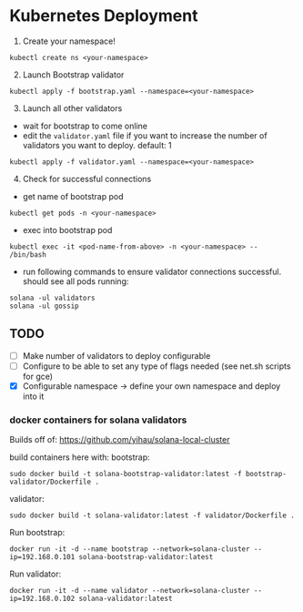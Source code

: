 # Kubernetes Deployment 
1) Create your namespace!
```
kubectl create ns <your-namespace>
```
2) Launch Bootstrap validator
```
kubectl apply -f bootstrap.yaml --namespace=<your-namespace>
```

3) Launch all other validators
- wait for bootstrap to come online
- edit the `validator.yaml` file if you want to increase the number of validators you want to deploy. default: 1
```
kubectl apply -f validator.yaml --namespace=<your-namespace>
```

4) Check for successful connections
- get name of bootstrap pod
```
kubectl get pods -n <your-namespace>
```
- exec into bootstrap pod
```
kubectl exec -it <pod-name-from-above> -n <your-namespace> -- /bin/bash
```
- run following commands to ensure validator connections successful. should see all pods running:
```
solana -ul validators
solana -ul gossip
```



## TODO
- [ ] Make number of validators to deploy configurable
- [ ] Configure to be able to set any type of flags needed (see net.sh scripts for gce)
- [x] Configurable namespace -> define your own namespace and deploy into it

### docker containers for solana validators
Builds off of: https://github.com/yihau/solana-local-cluster


build containers here with:
bootstrap:
```
sudo docker build -t solana-bootstrap-validator:latest -f bootstrap-validator/Dockerfile .
```

validator:
```
sudo docker build -t solana-validator:latest -f validator/Dockerfile .
```

Run bootstrap:
```
docker run -it -d --name bootstrap --network=solana-cluster --ip=192.168.0.101 solana-bootstrap-validator:latest
```

Run validator:
```
docker run -it -d --name validator --network=solana-cluster --ip=192.168.0.102 solana-validator:latest
```
